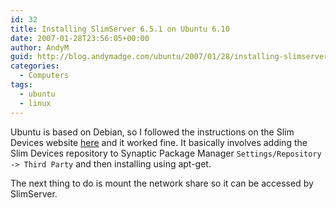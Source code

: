```yaml
---
id: 32
title: Installing SlimServer 6.5.1 on Ubuntu 6.10
date: 2007-01-28T23:56:05+00:00
author: AndyM
guid: http://blog.andymadge.com/ubuntu/2007/01/28/installing-slimserver-651-on-ubuntu-610/
categories:
  - Computers
tags:
  - ubuntu
  - linux
---
```

Ubuntu is based on Debian, so I followed the instructions on the Slim Devices website [here](http://wiki.slimdevices.com/index.php/Debian_Package) and it worked fine. It basically involves adding the Slim Devices repository to Synaptic Package Manager `Settings/Repository -> Third Party` and then installing using apt-get.

The next thing to do is mount the network share so it can be accessed by SlimServer.